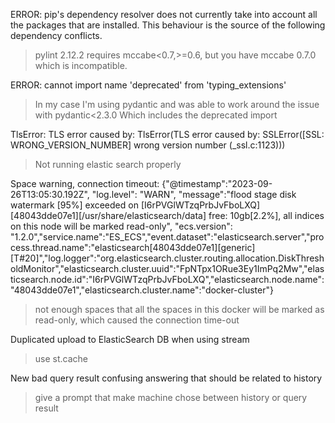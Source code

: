 
ERROR: pip's dependency resolver does not currently take into account all the packages that are installed. This behaviour is the source of the following dependency conflicts.
> pylint 2.12.2 requires mccabe<0.7,>=0.6, but you have mccabe 0.7.0 which is incompatible.

ERROR: cannot import name 'deprecated' from 'typing_extensions'
> In my case I'm using pydantic and was able to work around the issue with pydantic<2.3.0
Which includes the deprecated import

TlsError: TLS error caused by: TlsError(TLS error caused by: SSLError([SSL: WRONG_VERSION_NUMBER] wrong version number (_ssl.c:1123)))
> Not running elastic search properly

Space warning, connection timeout:
{"@timestamp":"2023-09-26T13:05:30.192Z", "log.level": "WARN", "message":"flood stage disk watermark [95%] exceeded on [I6rPVGlWTzqPrbJvFboLXQ][48043dde07e1][/usr/share/elasticsearch/data] free: 10gb[2.2%], all indices on this node will be marked read-only", "ecs.version": "1.2.0","service.name":"ES_ECS","event.dataset":"elasticsearch.server","process.thread.name":"elasticsearch[48043dde07e1][generic][T#20]","log.logger":"org.elasticsearch.cluster.routing.allocation.DiskThresholdMonitor","elasticsearch.cluster.uuid":"FpNTpx1ORue3Ey1ImPq2Mw","elasticsearch.node.id":"I6rPVGlWTzqPrbJvFboLXQ","elasticsearch.node.name":"48043dde07e1","elasticsearch.cluster.name":"docker-cluster"}
> not enough spaces that all the spaces in this docker will be marked as read-only, which caused the connection time-out
> 

Duplicated upload to ElasticSearch DB when using stream
> use st.cache

New bad query result confusing answering that should be related to history
> give a prompt that make machine chose between history or query result 